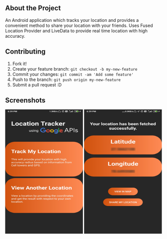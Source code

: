 ## About the Project

An Android application which tracks your location and provides a convenient method to share your location with your friends. Uses Fused Location Provider and LiveData to provide real time location with high accuracy.

## Contributing
1. Fork it!
2. Create your feature branch: `git checkout -b my-new-feature`
3. Commit your changes: `git commit -am 'Add some feature'`
4. Push to the branch: `git push origin my-new-feature`
5. Submit a pull request :D

## Screenshots
<img src="https://github.com/ayush567-tech/LocationTracker/blob/master/Screenshots/MainActivity.jpg" alt="MainActivity" width="250" height="400"> <img src="https://github.com/ayush567-tech/LocationTracker/blob/master/Screenshots/MyLocationActivity.jpg" alt="MyLocationActivity" width="250" height="400">

